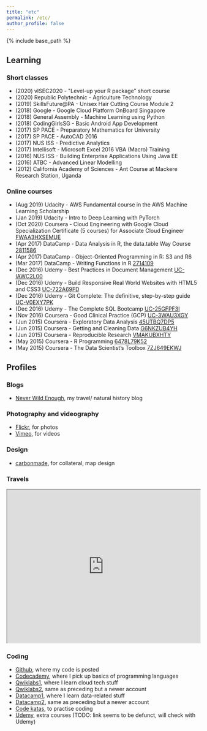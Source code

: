 ```yaml
---
title: "etc"
permalink: /etc/
author_profile: false
---
```


{% include base_path %}

## Learning

### Short classes
- (2020) vISEC2020 - "Level-up your R package" short course
- (2020) Republic Polytechnic - Agriculture Technology
- (2019) SkillsFuture@PA - Unisex Hair Cutting Course Module 2
- (2018) Google - Google Cloud Platform OnBoard Singapore
- (2018) General Assembly - Machine Learning using Python
- (2018) CodingGirlsSG - Basic Android App Development
- (2017) SP PACE - Preparatory Mathematics for University
- (2017) SP PACE - AutoCAD 2016
- (2017) NUS ISS - Predictive Analytics
- (2017) Intellisoft - Microsoft Excel 2016 VBA (Macro) Training
- (2016) NUS ISS - Building Enterprise Applications Using Java EE
- (2016) ATBC - Advanced Linear Modelling
- (2012) California Academy of Sciences - Ant Course at Mackere Research Station, Uganda

### Online courses
- (Aug 2019) Udacity - AWS Fundamental course in the AWS Machine Learning Scholarship
- (Jan 2019) Udacity - Intro to Deep Learning with PyTorch
- (Oct 2020) Coursera - Cloud Engineering with Google Cloud Specialization Certificate (5 courses) for Associate Cloud Engineer [FWAA3HXSEMUE](https://www.coursera.org/account/accomplishments/professional-cert/FWAA3HXSEMUE)
- (Apr 2017) DataCamp - Data Analysis in R, the data.table Way Course [2811586](https://www.datacamp.com/statement-of-accomplishment/course/481a8a6d60a321925b6523348a40026e858a7735)
- (Apr 2017) DataCamp - Object-Oriented Programming in R: S3 and R6
- (Mar 2017) DataCamp - Writing Functions in R [2714109](https://www.datacamp.com/statement-of-accomplishment/course/91f3cbac5ea0e642abe6b63d1772159362cb2820)
- (Dec 2016) Udemy - Best Practices in Document Management [UC-IAWC2L00](https://www.udemy.com/certificate/UC-IAWC2L00/)
- (Dec 2016) Udemy - Build Responsive Real World Websites with HTML5 and CSS3 [UC-722A69FD](https://www.udemy.com/certificate/UC-722A69FD/)
- (Dec 2016) Udemy - Git Complete: The definitive, step-by-step guide [UC-V0EXY7PK](https://www.udemy.com/certificate/UC-V0EXY7PK/)
- (Dec 2016) Udemy - The Complete SQL Bootcamp [UC-25GFPF3I](https://www.udemy.com/certificate/UC-25GFPF3I/)
- (Nov 2016) Coursera - Good Clinical Practice (GCP) [UC-3WAU3XGY](https://www.udemy.com/certificate/UC-3WAU3XGY/)
- (Jun 2015) Coursera - Exploratory Data Analysis [45UTBQ7DP5](https://www.coursera.org/account/accomplishments/verify/45UTBQ7DP5)
- (Jun 2015) Coursera - Getting and Cleaning Data [G6NKZUB4YH](https://www.coursera.org/account/accomplishments/verify/G6NKZUB4YH)
- (Jun 2015) Coursera - Reproducible Research [VMAKUBXHTY](https://www.coursera.org/account/accomplishments/verify/VMAKUBXHTY)
- (May 2015) Coursera - R Programming [6478L79K52](https://www.coursera.org/account/accomplishments/verify/6478L79K52)
- (May 2015) Coursera - The Data Scientist’s Toolbox [7ZJ649EKWJ](https://www.coursera.org/account/accomplishments/verify/7ZJ649EKWJ)

## Profiles

### Blogs
- [Never Wild Enough](https://neverwildenough.blogspot.sg), my travel/ natural history blog

### Photography and videography
- [Flickr](https://www.flickr.com/photos/ejysoh/albums), for photos
- [Vimeo](https://vimeo.com/ejysoh), for videos

### Design
- [carbonmade](http://eunice.carbonmade.com), for collateral, map design

### Travels 
<iframe src="https://www.google.com/maps/d/embed?mid=1MmLw-ZktRAwyLV7OwWh6U2StXrnVw1od&hl=en" width="100%" height="400px"></iframe>

### Coding
- [Github](https://www.github.com/eunices), where my code is posted
- [Codecademy](https://www.codecademy.com/profiles/ejysoh), where I pick up basics of programming languages
- [Qwiklabs1](https://www.qwiklabs.com/public_profiles/aaa6e903-6b10-4c05-969e-881c6fad0b92), where I learn cloud tech stuff
- [Qwiklabs2](https://www.qwiklabs.com/public_profiles/9b208ce2-6896-4a6d-89d2-f04235be3e22), same as preceding but a newer account
- [Datacamp1]( https://www.datacamp.com/profile/eunicesjy), where I learn data-related stuff
- [Datacamp2](https://www.datacamp.com/profile/ejysoh), same as preceding but a newer account
- [Code katas](https://www.codewars.com/users/eunix), to practise coding
- [Udemy](https://www.udemy.com/user/eunice-soh/), extra courses (TODO: link seems to be defunct, will check with Udemy)
